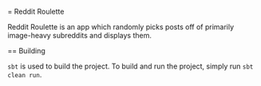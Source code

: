 = Reddit Roulette

Reddit Roulette is an app which randomly picks posts off of primarily image-heavy subreddits and displays them.

== Building

`sbt` is used to build the project. To build and run the project, simply run `sbt clean run`.
